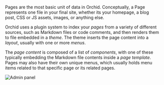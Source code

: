 ---
---

Pages are the most basic unit of data in Orchid. Conceptually, a Page represents one file in your final site, whether 
its your homepage, a blog post, CSS or JS assets, images, or anything else.

Orchid uses a plugin system to index your _pages_ from a variety of different sources, such as Markdown files or code
comments, and then renders them to file embedded in a _theme_. The theme inserts the page content into a _layout_, 
usually with one or more _menus_. 

The _page content_ is composed of a list of _components_, with one of these typically embedding the Markdown file 
contents inside a _page template_. Pages may also have their own unique menus, which usually holds menu items related to 
that specific page or its related pages.

![Admin panel]({{site.baseUrl}}/assets/media/page-structure.png)
